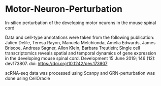 # Motor-Neuron-Perturbation
In-silico perturbation of the developing motor neurons in the mouse spinal cord 

Data and cell-type annotations were taken from the following publication: 
Julien Delile, Teresa Rayon, Manuela Melchionda, Amelia Edwards, James Briscoe, Andreas Sagner, Allon Klein, Barbara Treutlein; Single cell transcriptomics reveals spatial and temporal dynamics of gene expression in the developing mouse spinal cord. Development 15 June 2019; 146 (12): dev173807. doi: https://doi.org/10.1242/dev.173807

scRNA-seq data was processed using Scanpy and GRN-perturbation was done using CellOracle


